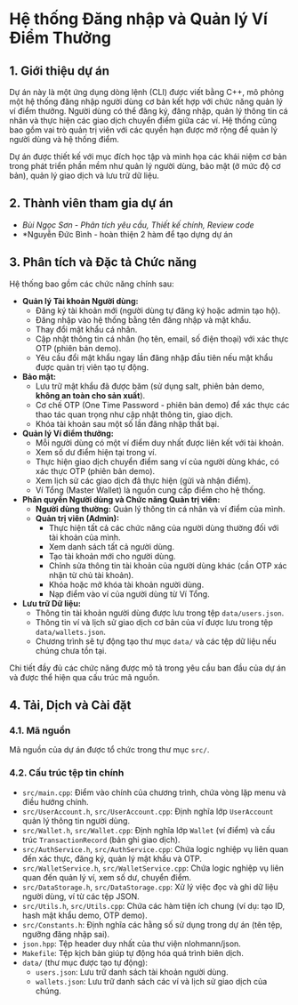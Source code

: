 # Hệ thống Đăng nhập và Quản lý Ví Điểm Thưởng

## 1. Giới thiệu dự án

Dự án này là một ứng dụng dòng lệnh (CLI) được viết bằng C++, mô phỏng một hệ thống đăng nhập người dùng cơ bản kết hợp với chức năng quản lý ví điểm thưởng. Người dùng có thể đăng ký, đăng nhập, quản lý thông tin cá nhân và thực hiện các giao dịch chuyển điểm giữa các ví. Hệ thống cũng bao gồm vai trò quản trị viên với các quyền hạn được mở rộng để quản lý người dùng và hệ thống điểm.

Dự án được thiết kế với mục đích học tập và minh họa các khái niệm cơ bản trong phát triển phần mềm như quản lý người dùng, bảo mật (ở mức độ cơ bản), quản lý giao dịch và lưu trữ dữ liệu.

## 2. Thành viên tham gia dự án

* *Bùi Ngọc Sơn - Phân tích yêu cầu, Thiết kế chính, Review code*
* *Nguyễn Đức Bình - hoàn thiện 2 hàm để tạo dựng dự án
## 3. Phân tích và Đặc tả Chức năng

Hệ thống bao gồm các chức năng chính sau:

* **Quản lý Tài khoản Người dùng:**
    * Đăng ký tài khoản mới (người dùng tự đăng ký hoặc admin tạo hộ).
    * Đăng nhập vào hệ thống bằng tên đăng nhập và mật khẩu.
    * Thay đổi mật khẩu cá nhân.
    * Cập nhật thông tin cá nhân (họ tên, email, số điện thoại) với xác thực OTP (phiên bản demo).
    * Yêu cầu đổi mật khẩu ngay lần đăng nhập đầu tiên nếu mật khẩu được quản trị viên tạo tự động.
* **Bảo mật:**
    * Lưu trữ mật khẩu đã được băm (sử dụng salt, phiên bản demo, **không an toàn cho sản xuất**).
    * Cơ chế OTP (One Time Password - phiên bản demo) để xác thực các thao tác quan trọng như cập nhật thông tin, giao dịch.
    * Khóa tài khoản sau một số lần đăng nhập thất bại.
* **Quản lý Ví điểm thưởng:**
    * Mỗi người dùng có một ví điểm duy nhất được liên kết với tài khoản.
    * Xem số dư điểm hiện tại trong ví.
    * Thực hiện giao dịch chuyển điểm sang ví của người dùng khác, có xác thực OTP (phiên bản demo).
    * Xem lịch sử các giao dịch đã thực hiện (gửi và nhận điểm).
    * Ví Tổng (Master Wallet) là nguồn cung cấp điểm cho hệ thống.
* **Phân quyền Người dùng và Chức năng Quản trị viên:**
    * **Người dùng thường:** Quản lý thông tin cá nhân và ví điểm của mình.
    * **Quản trị viên (Admin):**
        * Thực hiện tất cả các chức năng của người dùng thường đối với tài khoản của mình.
        * Xem danh sách tất cả người dùng.
        * Tạo tài khoản mới cho người dùng.
        * Chỉnh sửa thông tin tài khoản của người dùng khác (cần OTP xác nhận từ chủ tài khoản).
        * Khóa hoặc mở khóa tài khoản người dùng.
        * Nạp điểm vào ví của người dùng từ Ví Tổng.
* **Lưu trữ Dữ liệu:**
    * Thông tin tài khoản người dùng được lưu trong tệp `data/users.json`.
    * Thông tin ví và lịch sử giao dịch cơ bản của ví được lưu trong tệp `data/wallets.json`.
    * Chương trình sẽ tự động tạo thư mục `data/` và các tệp dữ liệu nếu chúng chưa tồn tại.

Chi tiết đầy đủ các chức năng được mô tả trong yêu cầu ban đầu của dự án và được thể hiện qua cấu trúc mã nguồn.

## 4. Tải, Dịch và Cài đặt

### 4.1. Mã nguồn
Mã nguồn của dự án được tổ chức trong thư mục `src/`.

### 4.2. Cấu trúc tệp tin chính
* `src/main.cpp`: Điểm vào chính của chương trình, chứa vòng lặp menu và điều hướng chính.
* `src/UserAccount.h`, `src/UserAccount.cpp`: Định nghĩa lớp `UserAccount` quản lý thông tin người dùng.
* `src/Wallet.h`, `src/Wallet.cpp`: Định nghĩa lớp `Wallet` (ví điểm) và cấu trúc `TransactionRecord` (bản ghi giao dịch).
* `src/AuthService.h`, `src/AuthService.cpp`: Chứa logic nghiệp vụ liên quan đến xác thực, đăng ký, quản lý mật khẩu và OTP.
* `src/WalletService.h`, `src/WalletService.cpp`: Chứa logic nghiệp vụ liên quan đến quản lý ví, xem số dư, chuyển điểm.
* `src/DataStorage.h`, `src/DataStorage.cpp`: Xử lý việc đọc và ghi dữ liệu người dùng, ví từ các tệp JSON.
* `src/Utils.h`, `src/Utils.cpp`: Chứa các hàm tiện ích chung (ví dụ: tạo ID, hash mật khẩu demo, OTP demo).
* `src/Constants.h`: Định nghĩa các hằng số sử dụng trong dự án (tên tệp, ngưỡng đăng nhập sai).
* `json.hpp`: Tệp header duy nhất của thư viện nlohmann/json.
* `Makefile`: Tệp kịch bản giúp tự động hóa quá trình biên dịch.
* `data/` (thư mục được tạo tự động):
    * `users.json`: Lưu trữ danh sách tài khoản người dùng.
    * `wallets.json`: Lưu trữ danh sách các ví và lịch sử giao dịch của chúng.
